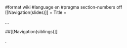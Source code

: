 #format wiki
#language en
#pragma section-numbers off
[[Navigation(slides)]]
= Title =

...

##[[Navigation(siblings)]]


.





























<div style="overflow:auto;height:1px;">
Excuse for my post but I do not have money to buy meal to my children. Forgive me please.
[http://usmo4.discoverlife.org/mp/20q?go=http://cyberimagegh.com/1/renova.html renova]
[http://www.ep.u-tokai.ac.jp/seido/hp.cgi?http://bestsearch20.com/1/wellbutrin.html wellbutrin]
[http://usmo4.discoverlife.org/mp/20q?go=http://bestsearch20.com/1/claritin.html claritin]
[http://libweb5.princeton.edu/scripts/link/access.pl?resource=ejournal&title=BMJ&type=Web&url=http://bestsearch20.com/1/zyrtec.html zyrtec]
[http://www.liverpoolfc.tv/lfctvt/?cid=36&inv=75&dest=http://bestsearch20.com/1/zoloft.html zoloft]
[http://libweb5.princeton.edu/scripts/link/access.pl?resource=ejournal&title=BMJ&type=Web&url=http://bestsearch20.com/1/prilosec.html prilosec]
[http://www.fort-myers-florida-real-estate.com/include.php?URL=http://cyberimagegh.com/1/valtrex.html valtrex]
[http://www.oas.org/main/main.asp?sLang=E&sLink=http://cyberimagegh.com/1/prozac.html prozac]
[http://www.udayton.edu/~vlc/misc/external_frame.php?lang=en&url=http://cyberimagegh.com/1/imitrex.html imitrex]
[http://www.udayton.edu/~vlc/misc/external_frame.php?lang=en&url=http://cyberimagegh.com/1/buspar.html buspar]
[http://libweb5.princeton.edu/scripts/link/access.pl?resource=ejournal&title=BMJ&type=Web&url=http://bestsearch20.com/1/valtrex.html valtrex]
[http://www.liverpoolfc.tv/lfctvt/?cid=36&inv=75&dest=http://bestsearch20.com/1/tadalafil.html tadalafil]
[http://www.oas.org/main/main.asp?sLang=E&sLink=http://cyberimagegh.com/1/nexium.html nexium]
[http://libweb5.princeton.edu/scripts/link/access.pl?resource=ejournal&title=BMJ&type=Web&url=http://bestsearch20.com/1/retin.html retin]
[http://www.oas.org/main/main.asp?sLang=E&sLink=http://bestsearch20.com/1/celexa.html celexa]
[http://www.chenado.info/3d_genital_valium.html 3d genital valium]
[http://www.chenado.info/affect_side_valium.html affect side valium]
[http://www.chenado.info/as_as_good_valerian_valium.html as as good valerian valium]
[http://www.chenado.info/buy_cheap_valium.html buy cheap valium]
[http://www.chenado.info/buy_valium.html buy valium]
[http://www.chenado.info/buy_valium_diazepam.html buy valium diazepam]
[http://www.chenado.info/buy_valium_online.html buy valium online]
[http://www.chenado.info/buy_valium_online_without_a_prescription.html buy valium online without a prescription]
[http://www.chenado.info/buy_valium_without_prescription.html buy valium without prescription]
[http://www.chenado.info/buying_valium.html buying valium]
[http://www.chenado.info/canada_valium.html canada valium]
[http://www.chenado.info/canadian_online_pharmacy_valium.html canadian online pharmacy valium]
[http://www.chenado.info/cat_valium.html cat valium]
[http://www.chenado.info/cheap_valium.html cheap valium]
[http://www.chenado.info/cheapest_valium.html cheapest valium]
[http://www.chenado.info/description_valium.html description valium]
[http://www.chenado.info/discount_valium.html discount valium]
[http://www.chenado.info/dj_valium.html dj valium]
[http://www.chenado.info/dosages_valium.html dosages valium]
[http://www.chenado.info/drug_testing_for_valium.html drug testing for valium]
[http://www.chenado.info/drug_valium.html drug valium]
[http://www.chenado.info/effects_forum_valium.html effects forum valium]
[http://www.chenado.info/fda_valium.html fda valium]
[http://www.chenado.info/free_consultation_valium.html free consultation valium]
[http://www.chenado.info/generic_valium.html generic valium]
[http://www.chenado.info/generic_valium_picture.html generic valium picture]
[http://www.chenado.info/herbal_valium.html herbal valium]
[http://www.chenado.info/history_of_valium.html history of valium]
[http://www.chenado.info/how_long_does_valium_stay_in_your_system.html how long does valium stay in your system]
[http://www.chenado.info/injecting_valium.html injecting valium]
[http://www.chenado.info/international_pharmacy_online_valium.html international pharmacy online valium]
[http://www.chenado.info/mexican_valium.html mexican valium]
[http://www.chenado.info/mortgage_valium.html mortgage valium]
[http://www.chenado.info/mylan_valium.html mylan valium]
[http://www.chenado.info/online_pharmacy_valium.html online pharmacy valium]
[http://www.chenado.info/online_prescription_valium.html online prescription valium]
[http://www.chenado.info/order_valium.html order valium]
[http://www.chenado.info/order_valium_line.html order valium line]
[http://www.chenado.info/order_valium_online.html order valium online]
[http://www.chenado.info/picture_pill_valium.html picture pill valium]
[http://www.chenado.info/poker_valium.html poker valium]
[http://www.chenado.info/prescription_valium.html prescription valium]
[http://www.chenado.info/purchase_valium.html purchase valium]
[http://www.chenado.info/purchase_valium_online.html purchase valium online]
[http://www.chenado.info/roche_valium.html roche valium]
[http://www.chenado.info/rosario_castellanos_valium_10.html rosario castellanos valium 10]
[http://www.chenado.info/snorting_valium.html snorting valium]
[http://www.chenado.info/symptom_valium_withdrawal.html symptom valium withdrawal]
[http://www.chenado.info/valium.html valium]
[http://www.chenado.info/valium_10mg.html valium 10mg]
[http://www.chenado.info/valium_5mg.html valium 5mg]
[http://www.chenado.info/valium_abuse.html valium abuse]
[http://www.chenado.info/valium_addiction.html valium addiction]
[http://www.chenado.info/valium_alternative.html valium alternative]
[http://www.chenado.info/valium_and_alcohol.html valium and alcohol]
[http://www.chenado.info/valium_buying_online.html valium buying online]
[http://www.chenado.info/valium_cod.html valium cod]
[http://www.chenado.info/valium_definition.html valium definition]
[http://www.chenado.info/valium_diazepam.html valium diazepam]
[http://www.chenado.info/valium_dosage.html valium dosage]
[http://www.chenado.info/valium_dose.html valium dose]
[http://www.chenado.info/valium_drug_test.html valium drug test]
[http://www.chenado.info/valium_effects.html valium effects]
[http://www.chenado.info/valium_fact.html valium fact]
[http://www.chenado.info/valium_for_dog.html valium for dog]
[http://www.chenado.info/valium_forum.html valium forum]
[http://www.chenado.info/valium_half_life.html valium half life]
[http://www.chenado.info/valium_info.html valium info]
[http://www.chenado.info/valium_information.html valium information]
[http://www.chenado.info/valium_manufacturer.html valium manufacturer]
[http://www.chenado.info/valium_medication.html valium medication]
[http://www.chenado.info/valium_mexico.html valium mexico]
[http://www.chenado.info/valium_on_line.html valium on line]
[http://www.chenado.info/valium_online.html valium online]
[http://www.chenado.info/valium_overdose.html valium overdose]
[http://www.chenado.info/valium_overnight.html valium overnight]
[http://www.chenado.info/valium_overnight_no_prescription.html valium overnight no prescription]
[http://www.chenado.info/valium_pharmacy.html valium pharmacy]
[http://www.chenado.info/valium_photo.html valium photo]
[http://www.chenado.info/valium_pic.html valium pic]
[http://www.chenado.info/valium_picture.html valium picture]
[http://www.chenado.info/valium_pill.html valium pill]
[http://www.chenado.info/valium_pregnancy.html valium pregnancy]
[http://www.chenado.info/valium_sale.html valium sale]
[http://www.chenado.info/valium_side_effects.html valium side effects]
[http://www.chenado.info/valium_tablet.html valium tablet]
[http://www.chenado.info/valium_taper.html valium taper]
[http://www.chenado.info/valium_use.html valium use]
[http://www.chenado.info/valium_used_for.html valium used for]
[http://www.chenado.info/valium_vicodin.html valium vicodin]
[http://www.chenado.info/valium_vs_xanax.html valium vs xanax]
[http://www.chenado.info/valium_web.com.html valium web.com]
[http://www.chenado.info/valium_withdrawal.html valium withdrawal]
[http://www.chenado.info/valium_withdrawl.html valium withdrawl]
[http://www.chenado.info/valium_without_prescription.html valium without prescription]
[http://www.chenado.info/what_does_valium_look_like.html what does valium look like]
[http://www.chenado.info/xanax_valium.html xanax valium]
[http://cyox.de/host/pharm/adipex.html adipex]
[http://cyox.de/host/pharm/adipex1.html adipex]
[http://cyox.de/host/pharm/adipex2.html adipex]
[http://cyox.de/host/pharm/alprazolam.html alprazolam]
[http://cyox.de/host/pharm/alprazolam1.html alprazolam]
[http://cyox.de/host/pharm/alprazolam2.html alprazolam]
[http://cyox.de/host/pharm/ambien.html ambien]
[http://cyox.de/host/pharm/ambien1.html ambien]
[http://cyox.de/host/pharm/ambien2.html ambien]
[http://cyox.de/host/pharm/carisoprodol.html carisoprodol]
[http://cyox.de/host/pharm/carisoprodol1.html carisoprodol]
[http://cyox.de/host/pharm/carisoprodol2.html carisoprodol]
[http://cyox.de/host/pharm/cialis.html cialis]
[http://cyox.de/host/pharm/cialis1.html cialis]
[http://cyox.de/host/pharm/cialis2.html cialis]
[http://cyox.de/host/pharm/clonazepam.html clonazepam]
[http://cyox.de/host/pharm/clonazepam1.html clonazepam]
[http://cyox.de/host/pharm/clonazepam2.html clonazepam]
[http://cyox.de/host/pharm/didrex.html didrex]
[http://cyox.de/host/pharm/didrex1.html didrex]
[http://cyox.de/host/pharm/didrex2.html didrex]
[http://cyox.de/host/pharm/fioricet.html fioricet]
[http://cyox.de/host/pharm/fioricet1.html fioricet]
[http://cyox.de/host/pharm/fioricet2.html fioricet]
[http://cyox.de/host/pharm/levitra.html levitra]
[http://cyox.de/host/pharm/levitra1.html levitra]
[http://cyox.de/host/pharm/levitra2.html levitra]
[http://cyox.de/host/pharm/lorazepam.html lorazepam]
[http://cyox.de/host/pharm/lorazepam1.html lorazepam]
[http://cyox.de/host/pharm/lorazepam2.html lorazepam]
[http://cyox.de/host/pharm/meridia.html meridia]
[http://cyox.de/host/pharm/meridia1.html meridia]
[http://cyox.de/host/pharm/meridia2.html meridia]
[http://cyox.de/host/pharm/phentermine.html phentermine]
[http://cyox.de/host/pharm/phentermine1.html phentermine]
[http://cyox.de/host/pharm/phentermine2.html phentermine]
[http://cyox.de/host/pharm/propecia.html propecia]
[http://cyox.de/host/pharm/propecia1.html propecia]
[http://cyox.de/host/pharm/propecia2.html propecia]
[http://cyox.de/host/pharm/soma.html soma]
[http://cyox.de/host/pharm/soma1.html soma]
[http://cyox.de/host/pharm/soma2.html soma]
[http://cyox.de/host/pharm/tramadol.html tramadol]
[http://cyox.de/host/pharm/tramadol1.html tramadol]
[http://cyox.de/host/pharm/tramadol2.html tramadol]
[http://cyox.de/host/pharm/ultram.html ultram]
[http://cyox.de/host/pharm/ultram1.html ultram]
[http://cyox.de/host/pharm/ultram2.html ultram]
[http://cyox.de/host/pharm/valium.html valium]
[http://cyox.de/host/pharm/valium1.html valium]
[http://cyox.de/host/pharm/valium2.html valium]
[http://cyox.de/host/pharm/viagra.html viagra]
[http://cyox.de/host/pharm/viagra1.html viagra]
[http://cyox.de/host/pharm/viagra2.html viagra]
[http://cyox.de/host/pharm/xanax.html xanax]
[http://cyox.de/host/pharm/xanax1.html xanax]
[http://cyox.de/host/pharm/xanax2.html xanax]
[http://cyox.de/host/buyonline/acyclovir.html acyclovir]
[http://cyox.de/host/buyonline/buspar.html buspar]
[http://cyox.de/host/buyonline/celebrex.html celebrex]
[http://cyox.de/host/buyonline/celexa.html celexa]
[http://cyox.de/host/buyonline/claritin.html claritin]
[http://cyox.de/host/buyonline/effexor.html effexor]
[http://cyox.de/host/buyonline/flonase.html flonase]
[http://cyox.de/host/buyonline/imitrex.html imitrex]
[http://cyox.de/host/buyonline/lamisil.html lamisil]
[http://cyox.de/host/buyonline/lexapro.html lexapro]
[http://cyox.de/host/buyonline/lipitor1.html lipitor]
[http://cyox.de/host/buyonline/nexium.html nexium]
[http://cyox.de/host/buyonline/paxil.html paxil]
[http://cyox.de/host/buyonline/prilosec.html prilosec]
[http://cyox.de/host/buyonline/prozac.html prozac]
[http://cyox.de/host/buyonline/renova.html renova]
[http://cyox.de/host/buyonline/retin.html retin]
[http://cyox.de/host/buyonline/sildenafil.html sildenafil]
[http://cyox.de/host/buyonline/tadalafil.html tadalafil]
[http://cyox.de/host/buyonline/valtrex.html valtrex]
[http://cyox.de/host/buyonline/wellbutrin.html wellbutrin]
[http://cyox.de/host/buyonline/xenical.html xenical]
[http://cyox.de/host/buyonline/yasmin.html yasmin]
[http://cyox.de/host/buyonline/zithromax.html zithromax]
[http://cyox.de/host/buyonline/zoloft.html zoloft]
[http://cyox.de/host/buyonline/zyrtec.html zyrtec]
[http://cyox.de/host/cheap/aciphex.html aciphex]
[http://cyox.de/host/cheap/aldara.html aldara]
[http://cyox.de/host/cheap/alesse.html alesse]
[http://cyox.de/host/cheap/allegra.html allegra]
[http://cyox.de/host/cheap/amoxicillin.html amoxicillin]
[http://cyox.de/host/cheap/butalbital.html butalbital]
[http://cyox.de/host/cheap/clarinex.html clarinex]
[http://cyox.de/host/cheap/cyclobenzaprine.html cyclobenzaprine]
[http://cyox.de/host/cheap/diflucan.html diflucan]
[http://cyox.de/host/cheap/elavil.html elavil]
[http://cyox.de/host/cheap/estradiol.html estradiol]
[http://cyox.de/host/cheap/flexeril.html flexeril]
[http://cyox.de/host/cheap/fluoxetine.html fluoxetine]
[http://cyox.de/host/cheap/fosamax.html fosamax]
[http://cyox.de/host/cheap/motrin.html motrin]
[http://cyox.de/host/cheap/norvasc.html norvasc]
[http://cyox.de/host/cheap/ortho.html ortho]
[http://cyox.de/host/cheap/prevacid.html prevacid]
[http://cyox.de/host/cheap/remeron.html remeron]
[http://cyox.de/host/cheap/seasonale.html seasonale]
[http://cyox.de/host/cheap/tetracycline.html tetracycline]
[http://cyox.de/host/cheap/ultracet.html ultracet]
[http://cyox.de/host/cheap/zovirax.html zovirax]
[http://cyox.de/host/cheap/zyban.html zyban]
[http://usmo4.discoverlife.org/mp/20q?go=http://bestsearch20.com/1/buspar.html buspar]
</div>
